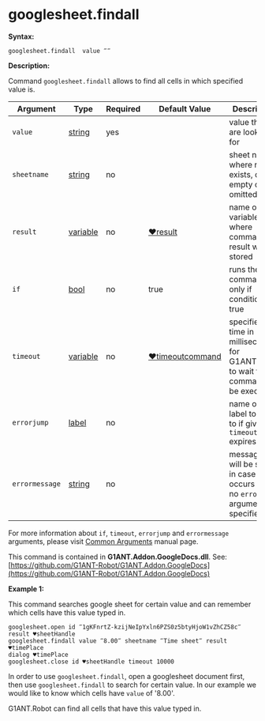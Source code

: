 # googlesheet.findall

**Syntax:**

```G1ANT
googlesheet.findall  value ‴‴
```

**Description:**

Command `googlesheet.findall` allows to find all cells in which specified value is.

| Argument | Type | Required | Default Value | Description |
| -------- | ---- | -------- | ------------- | ----------- |
|`value`| [string](https://github.com/G1ANT-Robot/G1ANT.Manual/blob/master/G1ANT-Language/Structures/string.md) | yes |  | value that we are looking for |
|`sheetname`| [string](https://github.com/G1ANT-Robot/G1ANT.Manual/blob/master/G1ANT-Language/Structures/string.md) | no |  | sheet name where range exists, can be empty or omitted |
|`result`| [variable](https://github.com/G1ANT-Robot/G1ANT.Manual/blob/master/G1ANT-Language/Special-Characters/variable.md) | no | [♥result](https://github.com/G1ANT-Robot/G1ANT.Manual/blob/master/G1ANT-Language/Common-Arguments.md)  | name of variable where command's result will be stored |
|`if`| [bool](https://github.com/G1ANT-Robot/G1ANT.Manual/blob/master/G1ANT-Language/Structures/bool.md) | no | true | runs the command only if condition is true |
|`timeout`| [variable](https://github.com/G1ANT-Robot/G1ANT.Manual/blob/master/G1ANT-Language/Special-Characters/variable.md) | no | [♥timeoutcommand](https://github.com/G1ANT-Robot/G1ANT.Manual/blob/master/G1ANT-Language/Variables/Special-Variables.md)  | specifies time in milliseconds for G1ANT.Robot to wait for the command to be executed |
|`errorjump` | [label](https://github.com/G1ANT-Robot/G1ANT.Manual/blob/master/G1ANT-Language/Structures/label.md) | no | | name of the label to jump to if given `timeout` expires |
|`errormessage`| [string](https://github.com/G1ANT-Robot/G1ANT.Manual/blob/master/G1ANT-Language/Structures/string.md) | no |  | message that will be shown in case error occurs and no `errorjump` argument is specified |

For more information about `if`, `timeout`, `errorjump` and `errormessage` arguments, please visit [Common Arguments](https://github.com/G1ANT-Robot/G1ANT.Manual/blob/master/G1ANT-Language/Common-Arguments.md)  manual page.

This command is contained in **G1ANT.Addon.GoogleDocs.dll**.
See: [https://github.com/G1ANT-Robot/G1ANT.Addon.GoogleDocs](https://github.com/G1ANT-Robot/G1ANT.Addon.GoogleDocs)

**Example 1:**

This command searches google sheet for certain value and can remember which cells have this value typed in.

```G1ANT
googlesheet.open id ‴1gKFnrtZ-kzijNeIpYxln6PZS0z5btyHjoW1vZhCZ58c‴ result ♥sheetHandle
googlesheet.findall value ‴8.00‴ sheetname ‴Time sheet‴ result ♥timePlace
dialog ♥timePlace
googlesheet.close id ♥sheetHandle timeout 10000
```

In order to use `googlesheet.findall`, open a googlesheet document first, then use `googlesheet.findall` to search for certain value. In our example we would like to know which cells have `value` of '8.00'.

G1ANT.Robot can find all cells that have this value typed in.

